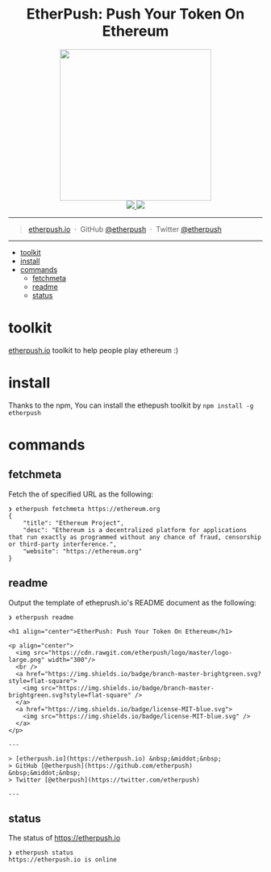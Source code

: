 <h1 align="center">EtherPush: Push Your Token On Ethereum</h1>

<p align="center">
  <img src="https://cdn.rawgit.com/etherpush/logo/master/logo-large.png" width="300"/>
  <br />
  <a href="https://img.shields.io/badge/branch-master-brightgreen.svg?style=flat-square">
    <img src="https://img.shields.io/badge/branch-master-brightgreen.svg?style=flat-square" />
  </a>
  <a href="https://img.shields.io/badge/license-MIT-blue.svg">
    <img src="https://img.shields.io/badge/license-MIT-blue.svg" />
  </a>
</p>

---

> [etherpush.io](https://etherpush.io) &nbsp;&middot;&nbsp;
> GitHub [@etherpush](https://github.com/etherpush) &nbsp;&middot;&nbsp;
> Twitter [@etherpush](https://twitter.com/etherpush)

---

* [toolkit](#toolkit)
* [install](#install)
* [commands](#commands)
    * [fetchmeta](#fetchmeta)
    * [readme](#readme)
    * [status](#status)

# toolkit
[etherpush.io](https://etherpush.io) toolkit to help people play ethereum :)


# install
Thanks to the npm, You can install the ethepush toolkit by `npm install -g etherpush`

# commands

## fetchmeta

Fetch the <meta> of specified URL as the following:

```
❯ etherpush fetchmeta https://ethereum.org
{
    "title": "Ethereum Project",
    "desc": "Ethereum is a decentralized platform for applications that run exactly as programmed without any chance of fraud, censorship or third-party interference.",
    "website": "https://ethereum.org"
}
```

## readme

Output the template of etheprush.io's README document as the following:

```
❯ etherpush readme

<h1 align="center">EtherPush: Push Your Token On Ethereum</h1>

<p align="center">
  <img src="https://cdn.rawgit.com/etherpush/logo/master/logo-large.png" width="300"/>
  <br />
  <a href="https://img.shields.io/badge/branch-master-brightgreen.svg?style=flat-square">
    <img src="https://img.shields.io/badge/branch-master-brightgreen.svg?style=flat-square" />
  </a>
  <a href="https://img.shields.io/badge/license-MIT-blue.svg">
    <img src="https://img.shields.io/badge/license-MIT-blue.svg" />
  </a>
</p>

---

> [etherpush.io](https://etherpush.io) &nbsp;&middot;&nbsp;
> GitHub [@etherpush](https://github.com/etherpush) &nbsp;&middot;&nbsp;
> Twitter [@etherpush](https://twitter.com/etherpush)

---
```

## status

The status of https://etherpush.io

```
❯ etherpush status
https://etherpush.io is online
```
